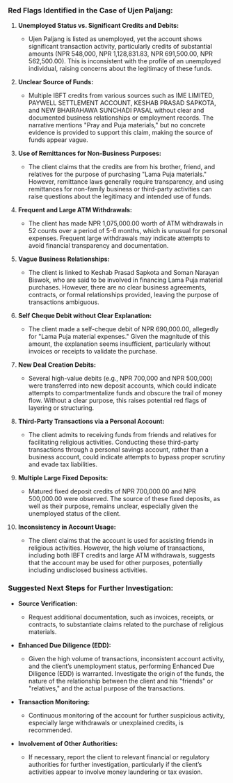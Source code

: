 ### Red Flags Identified in the Case of Ujen Paljang:

1. **Unemployed Status vs. Significant Credits and Debits:**
   - Ujen Paljang is listed as unemployed, yet the account shows significant transaction activity, particularly credits of substantial amounts (NPR 548,000, NPR 1,128,831.83, NPR 691,500.00, NPR 562,500.00). This is inconsistent with the profile of an unemployed individual, raising concerns about the legitimacy of these funds.
   
2. **Unclear Source of Funds:**
   - Multiple IBFT credits from various sources such as IME LIMITED, PAYWELL SETTLEMENT ACCOUNT, KESHAB PRASAD SAPKOTA, and NEW BHAIRAHAWA SUNCHADI PASAL without clear and documented business relationships or employment records. The narrative mentions "Pray and Puja materials," but no concrete evidence is provided to support this claim, making the source of funds appear vague.
   
3. **Use of Remittances for Non-Business Purposes:**
   - The client claims that the credits are from his brother, friend, and relatives for the purpose of purchasing "Lama Puja materials." However, remittance laws generally require transparency, and using remittances for non-family business or third-party activities can raise questions about the legitimacy and intended use of funds.
   
4. **Frequent and Large ATM Withdrawals:**
   - The client has made NPR 1,075,000.00 worth of ATM withdrawals in 52 counts over a period of 5-6 months, which is unusual for personal expenses. Frequent large withdrawals may indicate attempts to avoid financial transparency and documentation.

5. **Vague Business Relationships:**
   - The client is linked to Keshab Prasad Sapkota and Soman Narayan Biswok, who are said to be involved in financing Lama Puja material purchases. However, there are no clear business agreements, contracts, or formal relationships provided, leaving the purpose of transactions ambiguous.

6. **Self Cheque Debit without Clear Explanation:**
   - The client made a self-cheque debit of NPR 690,000.00, allegedly for "Lama Puja material expenses." Given the magnitude of this amount, the explanation seems insufficient, particularly without invoices or receipts to validate the purchase.

7. **New Deal Creation Debits:**
   - Several high-value debits (e.g., NPR 700,000 and NPR 500,000) were transferred into new deposit accounts, which could indicate attempts to compartmentalize funds and obscure the trail of money flow. Without a clear purpose, this raises potential red flags of layering or structuring.

8. **Third-Party Transactions via a Personal Account:**
   - The client admits to receiving funds from friends and relatives for facilitating religious activities. Conducting these third-party transactions through a personal savings account, rather than a business account, could indicate attempts to bypass proper scrutiny and evade tax liabilities.

9. **Multiple Large Fixed Deposits:**
   - Matured fixed deposit credits of NPR 700,000.00 and NPR 500,000.00 were observed. The source of these fixed deposits, as well as their purpose, remains unclear, especially given the unemployed status of the client.

10. **Inconsistency in Account Usage:**
    - The client claims that the account is used for assisting friends in religious activities. However, the high volume of transactions, including both IBFT credits and large ATM withdrawals, suggests that the account may be used for other purposes, potentially including undisclosed business activities.

### Suggested Next Steps for Further Investigation:
- **Source Verification:**
  - Request additional documentation, such as invoices, receipts, or contracts, to substantiate claims related to the purchase of religious materials.
  
- **Enhanced Due Diligence (EDD):**
  - Given the high volume of transactions, inconsistent account activity, and the client’s unemployment status, performing Enhanced Due Diligence (EDD) is warranted. Investigate the origin of the funds, the nature of the relationship between the client and his "friends" or "relatives," and the actual purpose of the transactions.
  
- **Transaction Monitoring:**
  - Continuous monitoring of the account for further suspicious activity, especially large withdrawals or unexplained credits, is recommended.

- **Involvement of Other Authorities:**
  - If necessary, report the client to relevant financial or regulatory authorities for further investigation, particularly if the client’s activities appear to involve money laundering or tax evasion.
